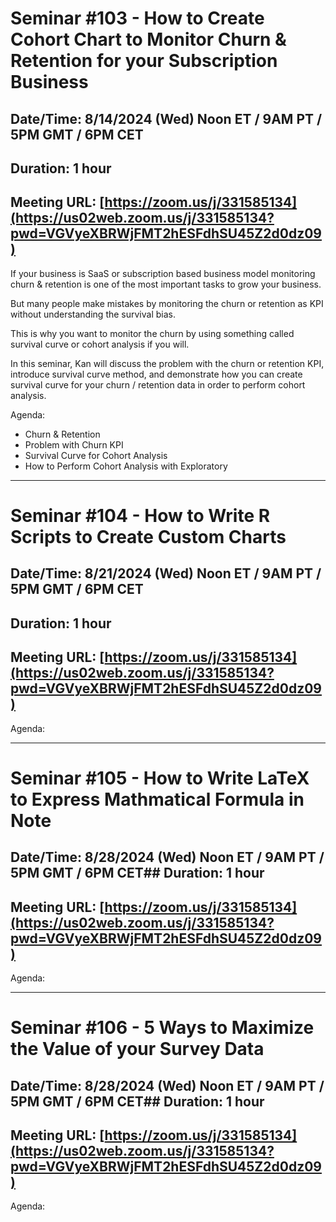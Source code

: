 # Seminar #103 - How to Create Cohort Chart to Monitor Churn & Retention for your Subscription Business
## Date/Time: 8/14/2024 (Wed) Noon ET / 9AM PT / 5PM GMT / 6PM CET
## Duration: 1 hour
## Meeting URL: [https://zoom.us/j/331585134](https://us02web.zoom.us/j/331585134?pwd=VGVyeXBRWjFMT2hESFdhSU45Z2d0dz09)

If your business is SaaS or subscription based business model monitoring churn & retention is one of the most important tasks to grow your business.

But many people make mistakes by monitoring the churn or retention as KPI without understanding the survival bias.

This is why you want to monitor the churn by using something called survival curve or cohort analysis if you will.

In this seminar, Kan will discuss the problem with the churn or retention KPI, introduce survival curve method, and demonstrate how you can create survival curve for your churn / retention data in order to perform cohort analysis.


Agenda:

- Churn & Retention
- Problem with Churn KPI
- Survival Curve for Cohort Analysis
- How to Perform Cohort Analysis with Exploratory



----

# Seminar #104 - How to Write R Scripts to Create Custom Charts
## Date/Time: 8/21/2024 (Wed) Noon ET / 9AM PT / 5PM GMT / 6PM CET
## Duration: 1 hour
## Meeting URL: [https://zoom.us/j/331585134](https://us02web.zoom.us/j/331585134?pwd=VGVyeXBRWjFMT2hESFdhSU45Z2d0dz09)


Agenda:


----

# Seminar #105 - How to Write LaTeX to Express Mathmatical Formula in Note 
## Date/Time: 8/28/2024 (Wed) Noon ET / 9AM PT / 5PM GMT / 6PM CET## Duration: 1 hour
## Meeting URL: [https://zoom.us/j/331585134](https://us02web.zoom.us/j/331585134?pwd=VGVyeXBRWjFMT2hESFdhSU45Z2d0dz09)


Agenda:

----

# Seminar #106 - 5 Ways to Maximize the Value of your Survey Data
## Date/Time: 8/28/2024 (Wed) Noon ET / 9AM PT / 5PM GMT / 6PM CET## Duration: 1 hour
## Meeting URL: [https://zoom.us/j/331585134](https://us02web.zoom.us/j/331585134?pwd=VGVyeXBRWjFMT2hESFdhSU45Z2d0dz09)


Agenda:
